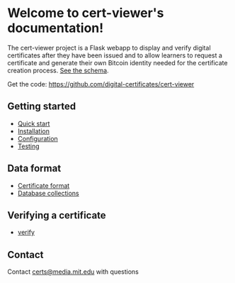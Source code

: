 Welcome to cert-viewer's documentation!
=======================================
The cert-viewer project is a Flask webapp to display and verify digital certificates after they have been issued and
to allow learners to request a certificate and generate their own Bitcoin identity needed for the certificate creation
 process. [See the schema](https://github.com/digital-certificates/cert-schema>).

Get the code: https://github.com/digital-certificates/cert-viewer


Getting started
---------------

- [Quick start](quick_start.md)
- [Installation](installation.md)
- [Configuration](configuration.md)
- [Testing](testing.md)


Data format
-----------

- [Certificate format](CERTIFICATE.md)
- [Database collections](database_collections.md)


Verifying a certificate
------------------------

- [verify](verify.md)


Contact
-------
Contact certs@media.mit.edu with questions
